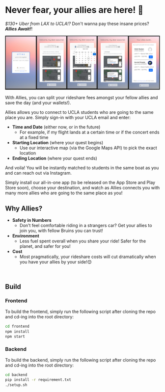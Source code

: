# Never fear, your allies are here! 🥳

*$130+ Uber from LAX to UCLA!?* Don't wanna pay these insane prices? ***Allies Await!***!

![Join](./auxmedia/figma.png)

With Allies, you can split your rideshare fees amongst your fellow allies and save the day (and your wallets!).

Allies allows you to connect to UCLA students who are going to the same place you are. Simply sign-in with your UCLA email and enter:

* **Time and Date** (either now, or in the future)
  * For example, if my flight lands at a certain time or if the concert ends at a fixed time
* **Starting Location** (where your quest begins)
  * Use our interactive map (via the Google Maps API) to pick the exact location 
* **Ending Location** (where your quest ends) 

And voila! You will be instantly matched to students in the same boat as you and can reach out via Instagram. 

Simply install our all-in-one app (to be released on the App Store and Play Store soon), choose your destination, and watch as Allies connects you with many more allies who are going to the same place as you! 

## Why Allies?

* **Safety in Numbers**
  * Don't feel comfortable riding in a strangers car? Get your allies to join you, with fellow Bruins you can trust!
* **Environment**
  * Less fuel spent overall when you share your ride! Safer for the planet, and safer for you! 
* **Cost**
  * Most pragmatically, your rideshare costs will cut dramatically when you have your allies by your side!😊

&nbsp;&nbsp;

## Build

### Frontend

To build the frontend, simply run the following script after cloning the repo and cd-ing into the root directory:

```bash 
cd frontend
npm install
npm start
```

### Backend

To build the backend, simply run the following script after cloning the repo and cd-ing into the root directory:

```bash 
cd backend
pip install -r requirement.txt
./setup.sh
```
